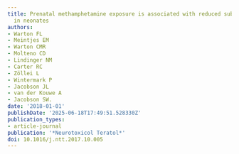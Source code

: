 ```yaml
---
title: Prenatal methamphetamine exposure is associated with reduced subcortical volumes
  in neonates
authors:
- Warton FL
- Meintjes EM
- Warton CMR
- Molteno CD
- Lindinger NM
- Carter RC
- Zöllei L
- Wintermark P
- Jacobson JL
- van der Kouwe A
- Jacobson SW.
date: '2018-01-01'
publishDate: '2025-06-18T17:49:51.528330Z'
publication_types:
- article-journal
publication: '*Neurotoxicol Teratol*'
doi: 10.1016/j.ntt.2017.10.005
---
```

